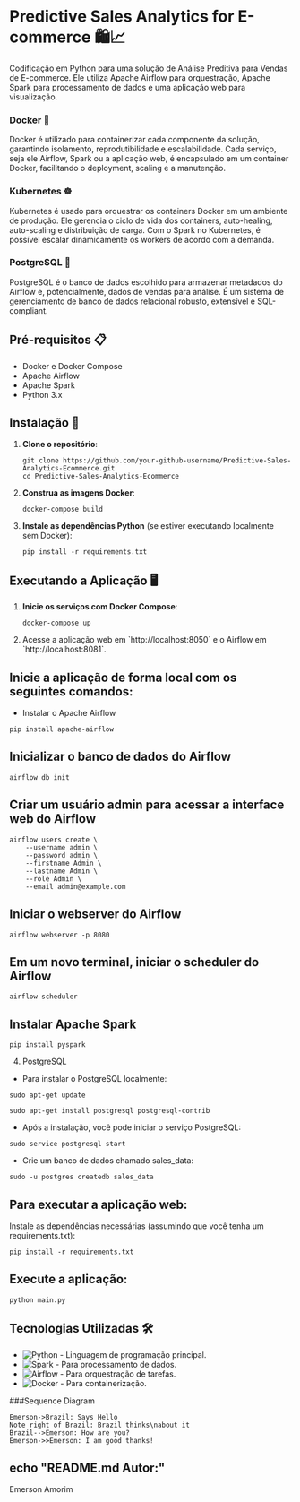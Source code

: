 # Predictive Sales Analytics for E-commerce 🛍️📈

Codificação em Python para uma solução de Análise Preditiva para Vendas de E-commerce. Ele utiliza Apache Airflow para orquestração, Apache Spark para processamento de dados e uma aplicação web para visualização.

### Docker 🐳

Docker é utilizado para containerizar cada componente da solução, garantindo isolamento, reprodutibilidade e escalabilidade. Cada serviço, seja ele Airflow, Spark ou a aplicação web, é encapsulado em um container Docker, facilitando o deployment, scaling e a manutenção.

### Kubernetes ☸️

Kubernetes é usado para orquestrar os containers Docker em um ambiente de produção. Ele gerencia o ciclo de vida dos containers, auto-healing, auto-scaling e distribuição de carga. Com o Spark no Kubernetes, é possível escalar dinamicamente os workers de acordo com a demanda.

### PostgreSQL 🐘

PostgreSQL é o banco de dados escolhido para armazenar metadados do Airflow e, potencialmente, dados de vendas para análise. É um sistema de gerenciamento de banco de dados relacional robusto, extensível e SQL-compliant.


## Pré-requisitos 📋

- Docker e Docker Compose
- Apache Airflow
- Apache Spark
- Python 3.x

## Instalação 🚀

1. **Clone o repositório**:
   ```b
   git clone https://github.com/your-github-username/Predictive-Sales-Analytics-Ecommerce.git
   cd Predictive-Sales-Analytics-Ecommerce
   ```

2. **Construa as imagens Docker**:
   ```
   docker-compose build
   ```

3. **Instale as dependências Python** (se estiver executando localmente sem Docker):
   ```
   pip install -r requirements.txt
   ```

## Executando a Aplicação 🖥️

1. **Inicie os serviços com Docker Compose**:
   ```
   docker-compose up
   ```

2. Acesse a aplicação web em \`http://localhost:8050\` e o Airflow em \`http://localhost:8081\`.

## Inicie a aplicação de forma local com os seguintes comandos:

 - Instalar o Apache Airflow
```
pip install apache-airflow
```

## Inicializar o banco de dados do Airflow
``` 
airflow db init
```

## Criar um usuário admin para acessar a interface web do Airflow
```
airflow users create \
    --username admin \
    --password admin \
    --firstname Admin \
    --lastname Admin \
    --role Admin \
    --email admin@example.com
```
    
## Iniciar o webserver do Airflow
```
airflow webserver -p 8080
```

## Em um novo terminal, iniciar o scheduler do Airflow
```
airflow scheduler
```

## Instalar Apache Spark
```
pip install pyspark
```


4. PostgreSQL
- Para instalar o PostgreSQL localmente:

```
sudo apt-get update
```
```
sudo apt-get install postgresql postgresql-contrib
```

- Após a instalação, você pode iniciar o serviço PostgreSQL:
```
sudo service postgresql start
```

- Crie um banco de dados chamado sales_data:
```
sudo -u postgres createdb sales_data
```

## Para executar a aplicação web:
Instale as dependências necessárias (assumindo que você tenha um requirements.txt):
```
pip install -r requirements.txt
```

## Execute a aplicação:
```
python main.py
```


## Tecnologias Utilizadas 🛠️

- ![Python](https://img.shields.io/badge/-Python-3776AB?style=flat-square&logo=python&logoColor=white) - Linguagem de programação principal.
- ![Spark](https://img.shields.io/badge/-Spark-E25A1C?style=flat-square&logo=apache-spark&logoColor=white) - Para processamento de dados.
- ![Airflow](https://img.shields.io/badge/-Airflow-017CEE?style=flat-square&logo=apache-airflow&logoColor=white) - Para orquestração de tarefas.
- ![Docker](https://img.shields.io/badge/-Docker-2496ED?style=flat-square&logo=docker&logoColor=white) - Para containerização.


###Sequence Diagram
                    
```seq
Emerson->Brazil: Says Hello 
Note right of Brazil: Brazil thinks\nabout it 
Brazil-->Emerson: How are you? 
Emerson->>Emerson: I am good thanks!
```

## echo "README.md Autor:"

Emerson Amorim
